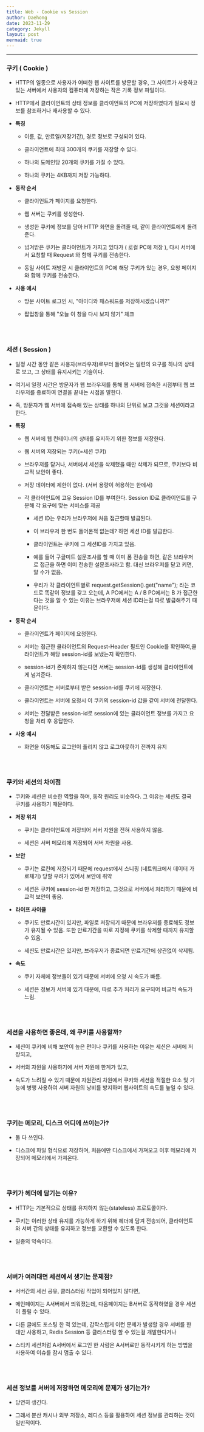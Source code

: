 ```yaml
---
title: Web - Cookie vs Session
author: Daehong
date: 2023-11-29
category: Jekyll
layout: post
mermaid: true
---
```


<hr>

### 쿠키 ( Cookie )

 - HTTP의 일종으로 사용자가 어떠한 웹 사이트를 방문할 경우, 그 사이트가 사용하고 있는 서버에서 사용자의 컴퓨터에 저장하는 작은 기록 정보 파일이다.
 
 - HTTP에서 클라이언트의 상태 정보를 클라이언트의 PC에 저장하였다가 필요시 정보를 참조하거나 재사용할 수 있다.
 
 - **특징**
 
	- 이름, 값, 만료일(저장기간), 경로 정보로 구성되어 있다.
	
	- 클라이언트에 최대 300개의 쿠키를 저장할 수 있다.
	
	- 하나의 도메인당 20개의 쿠키를 가질 수 있다.
	
	- 하나의 쿠키는 4KB까지 저장 가능하다.
	
 - **동작 순서**
 
	- 클라이언트가 페이지를 요청한다.
	
	- 웹 서버는 쿠키를 생성한다.
	
	- 생성한 쿠키에 정보를 담아 HTTP 화면을 돌려줄 때, 같이 클라이언트에게 돌려준다.
	
	- 넘겨받은 쿠키는 클라이언트가 가지고 있다가 ( 로컬 PC에 저장 ), 다시 서버에서 요청할 때 Request 와 함께 쿠키를 전송한다.
	
	- 동일 사이트 재방문 시 클라이언트의 PC에 해당 쿠키가 있는 경우, 요청 페이지와 함께 쿠키를 전송한다.
	
 - **사용 예시**
 
	- 방문 사이트 로그인 시, "아이디와 패스워드를 저장하시겠습니까?"
	
	- 팝업창을 통해 "오늘 이 창을 다시 보지 않기" 체크
	
<br>
<br>

### 세션 ( Session )

 - 일정 시간 동안 같은 사용자(브라우저)로부터 들어오는 일련의 요구를 하나의 상태로 보고, 그 상태를 유지시키는 기술이다.

 - 여기서 일정 시간은 방문자가 웹 브라우저를 통해 웹 서버에 접속한 시점부터 웹 브라우저를 종료하여 연결을 끝내는 시점을 말한다.

 - 즉, 방문자가 웹 서버에 접속해 있는 상태를 하나의 단위로 보고 그것을 세션이라고 한다.
 
 - **특징**
 
	- 웹 서버에 웹 컨테이너의 상태를 유지하기 위한 정보를 저장한다.
	
	- 웹 서버의 저장되는 쿠키(=세션 쿠키)

	- 브라우저를 닫거나, 서버에서 세션을 삭제했을 때만 삭제가 되므로, 쿠키보다 비교적 보안이 좋다.

	- 저장 데이터에 제한이 없다. (서버 용량이 허용하는 한에서)

	- 각 클라이언트에 고유 Session ID를 부여한다. Session ID로 클라이언트를 구분해 각 요구에 맞는 서비스를 제공
	
		- 세션 ID는 우리가 브라우저에 처음 접근할때 발급된다.
		
		- 이 브라우저 한 번도 들어온적 없는데? 하면 세션 ID를 발급한다.
		
		- 클라이언트는 쿠키에 그 세션ID를 가지고 있음.
   
		- 예를 들어 구글미트 설문조사를 할 때 이미 폼 전송을 하면, 같은 브라우저로 접근을 하면 이미 전송한 설문조사라고 함. 대신 브라우저를 닫고 키면, 알 수가 없음.

		- 우리가 각 클라이언트별로 request.getSession().get("name"); 라는 코드로 똑같이 정보를 갖고 오는데, A PC에서는 A / B PC에서는 B 가 접근한다는 것을 알 수 있는 이유는 브라우저에 세션 ID라는걸 따로 발급해주기 때문이다.

 - **동작 순서**
 
	- 클라이언트가 페이지에 요청한다.
	
	- 서버는 접근한 클라이언트의 Request-Header 필드인 Cookie를 확인하여,클라이언트가 해당 session-id를 보냈는지 확인한다.

	- session-id가 존재하지 않는다면 서버는 session-id를 생성해 클라이언트에게 넘겨준다.
	
	- 클라이언트는 서버로부터 받은 session-id를 쿠키에 저장한다.

	- 클라이언트는 서버에 요청시 이 쿠키의 session-id 값을 같이 서버에 전달한다.

	- 서버는 전달받은 session-id로 session에 있는 클라이언트 정보를 가지고 요청을 처리 후 응답한다.
	
 - **사용 예시**
 
	- 화면을 이동해도 로그인이 풀리지 않고 로그아웃하기 전까지 유지
	
<br>
<br>

### 쿠키와 세션의 차이점
	
 - 쿠키와 세션은 비슷한 역할을 하며, 동작 원리도 비슷하다. 그 이유는 세션도 결국 쿠키를 사용하기 때문이다.

 - **저장 위치**
 
	- 쿠키는 클라이언트에 저장되어 서버 자원을 전혀 사용하지 않음.
	
	- 세션은 서버 메모리에 저장되어 서버 자원을 사용.
	
 - **보안**
 
	- 쿠키는 로컨에 저장되기 때문에 request에서 스니핑 (네트워크에서 데이터 가로채기) 당할 우려가 있어서 보안에 취약
	
	- 세션은 쿠키에 session-id 만 저장하고, 그것으로 서버에서 처리하기 때문에 비교적 보안이 좋음.
	
 - **라이프 사이클**
 
	- 쿠키도 만료시간이 있지만, 파일로 저장되기 때문에 브라우저를 종료해도 정보가 유지될 수 있음. 또한 만료기간을 따로 지정해 쿠키를 삭제할 때까지 유지할 수 있음.
	
	- 세션도 만료시간은 있지만, 브라우저가 종료되면 만료기간에 상관없이 삭제됨.
	
 - **속도**
 
	- 쿠키 자체에 정보들이 있기 때문에 서버에 요청 시 속도가 빠름.
	
	- 세션은 정보가 서버에 있기 때문에, 따로 추가 처리가 요구되어 비교적 속도가 느림.
	
<br>
<br>

### 세션을 사용하면 좋은데, 왜 쿠키를 사용할까?

 - 세션이 쿠키에 비해 보안이 높은 편이나 쿠키를 사용하는 이유는 세션은 서버에 저장되고,
 
 - 서버의 자원을 사용하기에 서버 자원에 한계가 있고,
 
 - 속도가 느려질 수 있기 때문에 자원관리 차원에서 쿠키와 세션을 적절한 요소 및 기능에 병행 사용하여 서버 자원의 낭비를 방지하며 웹사이트의 속도를 높일 수 있다.

<br>
<br>

### 쿠키는 메모리, 디스크 어디에 쓰이는가?

 - 둘 다 쓰인다.
 
 - 디스크에 파일 형식으로 저장하며, 처음에만 디스크에서 가져오고 이후 메모리에 저장되어 메모리에서 가져온다.
 
<br>
<br>

### 쿠키가 헤더에 담기는 이유?

 - HTTP는 기본적으로 상태를 유지하지 않는(stateless) 프로토콜이다.
 
 - 쿠키는 이러한 상태 유지를 가능하게 하기 위해 헤더에 담겨 전송되어, 클라이언트와 서버 간의 상태를 유지하고 정보를 교환할 수 있도록 한다.
 
 - 일종의 약속이다.
 
<br>
<br>

### 서버가 여러대면 세션에서 생기는 문제점?

 - 서버간의 세선 공유, 클러스터링 작업이 되어있지 않다면,
 
 - 메인페이지는 A서버에서 띄워졌는데, 다음페이지는 B서버로 동작하였을 경우 세션이 풀릴 수 있다.
 
 - 다른 글에도 포스팅 한 적 있는데, 갑작스럽게 이런 문제가 발생할 경우 서버를 한 대만 사용하고, Redis Session 등 클러스터링 할 수 있는걸 개발한다거나
 
 - 스티키 세션처럼 A서버에서 로그인 한 사람은 A서버로만 동작시키게 하는 방법을 사용하여 이슈를 잠시 멈출 수 있다.

<br>
<br>

### 세션 정보를 서버에 저장하면 메모리에 문제가 생기는가?

 - 당연히 생긴다.
 
 - 그래서 분산 캐시나 외부 저장소, 레디스 등을 활용하여 세션 정보를 관리하는 것이 일반적이다.

<br>
<br>
<br>
<br>
<br>